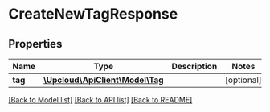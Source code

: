 # CreateNewTagResponse

## Properties
Name | Type | Description | Notes
------------ | ------------- | ------------- | -------------
**tag** | [**\Upcloud\ApiClient\Model\Tag**](Tag.md) |  | [optional] 

[[Back to Model list]](../../README.md#documentation-of-the-models) [[Back to API list]](../../README.md#documentation) [[Back to README]](../../README.md)


